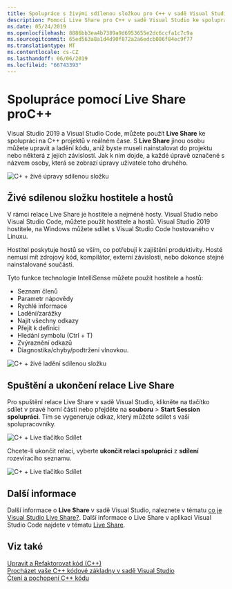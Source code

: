 ```yaml
---
title: Spolupráce s živými sdílenou složkou pro C++ v sadě Visual Studio
description: Pomocí Live Share pro C++ v sadě Visual Studio ke spolupráci a sdílení kódu v reálném čase.
ms.date: 05/24/2019
ms.openlocfilehash: 8886bb3ea4b7389a9d6953655e2dc6ccfa1c7c9a
ms.sourcegitcommit: 65ed563a8a1d4d90f872a2a6edcb086f84ec9f77
ms.translationtype: MT
ms.contentlocale: cs-CZ
ms.lasthandoff: 06/06/2019
ms.locfileid: "66743393"
---
```

# <a name="collaborate-using-live-share-for-c"></a>Spolupráce pomocí Live Share proC++

Visual Studio 2019 a Visual Studio Code, můžete použít **Live Share** ke spolupráci na C++ projektů v reálném čase. S **Live Share** jinou osobu můžete upravit a ladění kódu, aniž byste museli nainstalovat do projektu nebo některá z jejích závislostí. Jak k nim dojde, a každé úpravě označené s názvem osoby, která se zobrazí úpravy uživatele toho druhého. 

![C&#43; &#43; živé úpravy sdílenou složku](../ide/media/live-share-edit-cpp.png "živé úpravy sdílené složkyC++")

## <a name="live-share-host-and-guests"></a>Živé sdílenou složku hostitele a hostů

V rámci relace Live Share je hostitele a nejméně hosty. Visual Studio nebo Visual Studio Code, můžete použít hostitele a hostů. Visual Studio 2019 hostitele, na Windows můžete sdílet s Visual Studio Code hostovaného v Linuxu.

Hostitel poskytuje hostů se vším, co potřebují k zajištění produktivity. Hosté nemusí mít zdrojový kód, kompilátor, externí závislosti, nebo dokonce stejné nainstalované součásti. 

Tyto funkce technologie IntelliSense můžete použít hostitele a hostů: 

- Seznam členů
- Parametr nápovědy
- Rychlé informace
- Ladění/zarážky
- Najít všechny odkazy
- Přejít k definici
- Hledání symbolu (Ctrl + T)
- Zvýraznění odkazů
- Diagnostika/chyby/podtržení vlnovkou.

![C&#43; &#43; živé ladění sdílenou složku](../ide/media/live-share-debug-cpp.png "živé ladění sdílené složkyC++")

## <a name="start-and-end-a-live-share-session"></a>Spuštění a ukončení relace Live Share

Pro spuštění relace Live Share v sadě Visual Studio, klikněte na tlačítko sdílet v pravé horní části nebo přejděte na **souboru** > **Start Session spolupráci**. Tím se vygeneruje odkaz, který můžete sdílet s vaší spolupracovníky.

![C&#43; &#43; Live tlačítko Sdílet](../ide/media/live-share-button-cpp.png "Live tlačítko sdílet")

Chcete-li ukončit relaci, vyberte **ukončit relaci spolupráci** z **sdílení** rozevíracího seznamu.

![C&#43; &#43; Live tlačítko Sdílet](../ide/media/live-share-end-session-cpp.png "Live tlačítko sdílet")

## <a name="for-more-information"></a>Další informace

Další informace o **Live Share** v sadě Visual Studio, naleznete v tématu [co je Visual Studio Live Share?](/visualstudio/liveshare/). Další informace o Live Share v aplikaci Visual Studio Code najdete v tématu [ Live Share](https://marketplace.visualstudio.com/items?itemName=ms-vsliveshare.vsliveshare).

## <a name="see-also"></a>Viz také

[Upravit a Refaktorovat kód (C++)](writing-and-refactoring-code-cpp.md)</br>
[Procházet vaše C++ kódové základny v sadě Visual Studio](navigate-code-cpp.md)</br>
[Čtení a pochopení C++ kódu](read-and-understand-code-cpp.md)</br>